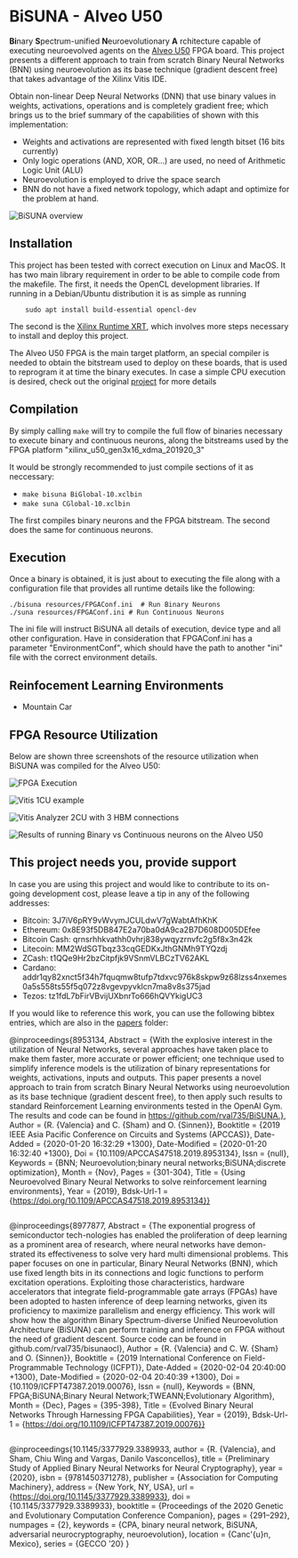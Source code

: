 # BiSUNA - Alveo U50

**Bi**nary **S**pectrum-unified **N**euroevolutionary **A** rchitecture capable of executing
neuroevolved agents on the [Alveo U50](https://www.xilinx.com/products/boards-and-kits/alveo/u50.html) FPGA board. This project presents a different approach
to train from scratch Binary Neural Networks (BNN) using neuroevolution as its base technique
(gradient descent free) that takes advantage of the Xilinx Vitis IDE.

Obtain non-linear Deep Neural Networks (DNN) that use binary values in weights, activations,
operations and is completely gradient free; which brings us to the brief summary of the
capabilities of shown with this implementation:

- Weights and activations are represented with fixed length bitset (16 bits currently)
- Only logic operations (AND, XOR, OR...) are used, no need of Arithmetic Logic Unit (ALU)
- Neuroevolution is employed to drive the space search
- BNN do not have a fixed network topology, which adapt and optimize for the problem at hand.

![BiSUNA overview](resources/images/0-CoverImage.png)

## Installation

This project has been tested with correct execution on Linux and MacOS. It has two main library
requirement in order to be able to compile code from the makefile. The first, it needs the
OpenCL development libraries. If running in a Debian/Ubuntu distribution it is as simple
as running

```
	sudo apt install build-essential opencl-dev
```

The second is the [Xilinx Runtime XRT](https://www.xilinx.com/products/boards-and-kits/alveo/u50.html#gettingStarted), which involves more steps necessary to install
and deploy this project.

The Alveo U50 FPGA is the main target platform, an special compiler is needed to obtain the bitstream
used to deploy on these boards, that is used to reprogram it at time the binary executes. In case a
simple CPU execution is desired, check out the original [project](https://github.com/rval735/bisunaocl) for more details

## Compilation

By simply calling ```make``` will try to compile the full flow of binaries necessary to execute binary and
continuous neurons, along the bitstreams used by the FPGA platform "xilinx_u50_gen3x16_xdma_201920_3"

It would be strongly recommended to just compile sections of it as neccessary:
- ``` make bisuna BiGlobal-10.xclbin ```
- ``` make suna CGlobal-10.xclbin ```

The first compiles binary neurons and the FPGA bitstream. The second does the same for continuous neurons.

## Execution

Once a binary is obtained, it is just about to executing the file along with a configuration
file that provides all runtime details like the following:

```
./bisuna resources/FPGAConf.ini  # Run Binary Neurons
./suna resources/FPGAConf.ini # Run Continuous Neurons
```

The ini file will instruct BiSUNA all details of execution, device type and all other configuration.
Have in consideration that FPGAConf.ini has a parameter "EnvironmentConf", which should
have the path to another "ini" file with the correct environment details.

## Reinfocement Learning Environments

- Mountain Car

## FPGA Resource Utilization

Below are shown three screenshots of the resource utilization when BiSUNA was compiled for the Alveo U50:

![FPGA Execution](resources/images/C2-FPGA-Execution.png)

![Vitis 1CU example](resources/images/F-Vitis-1CU.png)

![Vitis Analyzer 2CU with 3 HBM connections](resources/images/N-2CU-HBM012.png)

![Results of running Binary vs Continuous neurons on the Alveo U50](resources/images/O-HBM3-1-8CUBinCont.png)

## This project needs you, provide support

In case you are using this project and would like to contribute to its on-going development cost, please
leave a tip in any of the following addresses:

- Bitcoin: 3J7iV6pRY9vWvymJCULdwV7gWabtAfhKhK
- Ethereum: 0x8E93f5DB847E2a70ba0dA9ca2B7D608D005DEfee
- Bitcoin Cash: qrnsrhhkvathh0vhrj838ywqyzrnvfc2g5f8x3n42k
- Litecoin: MM2WdSGTbqz33cqGEDKxJthGNMh9TYQzdj
- ZCash: t1QQe9Hr2bzCitpfjk9VSnmVLBCzTV62AKL
- Cardano: addr1qy82xnct5f34h7fquqmw8tufp7tdxvc976k8skpw9z68lzss4nxemes0a5s558ts55f5q072z8vgevpyvklcn7ma8v8s375jad
- Tezos: tz1fdL7bFirVBvijUXbnrTo666hQVYkigUC3

If you would like to reference this work, you can use the following bibtex entries, which are also in the [papers](papers/) folder:

@inproceedings{8953134,
	Abstract = {With the explosive interest in the utilization of Neural Networks, several approaches have taken place to make them faster, more accurate or power efficient; one technique used to simplify inference models is the utilization of binary representations for weights, activations, inputs and outputs. This paper presents a novel approach to train from scratch Binary Neural Networks using neuroevolution as its base technique (gradient descent free), to then apply such results to standard Reinforcement Learning environments tested in the OpenAI Gym. The results and code can be found in https://github.com/rval735/BiSUNA.},
	Author = {R. {Valencia} and C. {Sham} and O. {Sinnen}},
	Booktitle = {2019 IEEE Asia Pacific Conference on Circuits and Systems (APCCAS)},
	Date-Added = {2020-01-20 16:32:29 +1300},
	Date-Modified = {2020-01-20 16:32:40 +1300},
	Doi = {10.1109/APCCAS47518.2019.8953134},
	Issn = {null},
	Keywords = {BNN; Neuroevolution;binary neural networks;BiSUNA;discrete optimization},
	Month = {Nov},
	Pages = {301-304},
	Title = {Using Neuroevolved Binary Neural Networks to solve reinforcement learning environments},
	Year = {2019},
	Bdsk-Url-1 = {https://doi.org/10.1109/APCCAS47518.2019.8953134}}

```
```
@inproceedings{8977877,
	Abstract = {The exponential progress of semiconductor tech-nologies has enabled the proliferation of deep learning as a prominent area of research, where neural networks have demon-strated its effectiveness to solve very hard multi dimensional problems. This paper focuses on one in particular, Binary Neural Networks (BNN), which use fixed length bits in its connections and logic functions to perform excitation operations. Exploiting those characteristics, hardware accelerators that integrate field-programmable gate arrays (FPGAs) have been adopted to hasten inference of deep learning networks, given its proficiency to maximize parallelism and energy efficiency. This work will show how the algorithm Binary Spectrum-diverse Unified Neuroevolution Architecture (BiSUNA) can perform training and inference on FPGA without the need of gradient descent. Source code can be found in github.com/rval735/bisunaocl},
	Author = {R. {Valencia} and C. W. {Sham} and O. {Sinnen}},
	Booktitle = {2019 International Conference on Field-Programmable Technology (ICFPT)},
	Date-Added = {2020-02-04 20:40:00 +1300},
	Date-Modified = {2020-02-04 20:40:39 +1300},
	Doi = {10.1109/ICFPT47387.2019.00076},
	Issn = {null},
	Keywords = {BNN, FPGA;BiSUNA;Binary Neural Network;TWEANN;Evolutionary Algorithm},
	Month = {Dec},
	Pages = {395-398},
	Title = {Evolved Binary Neural Networks Through Harnessing FPGA Capabilities},
	Year = {2019},
	Bdsk-Url-1 = {https://doi.org/10.1109/ICFPT47387.2019.00076}}
```
```
@inproceedings{10.1145/3377929.3389933,
	author = {R. {Valencia}, and Sham, Chiu Wing and Vargas, Danilo Vasconcellos},
	title = {Preliminary Study of Applied Binary Neural Networks for Neural Cryptography},
	year = {2020},
	isbn = {9781450371278},
	publisher = {Association for Computing Machinery},
	address = {New York, NY, USA},
	url = {https://doi.org/10.1145/3377929.3389933},
	doi = {10.1145/3377929.3389933},
	booktitle = {Proceedings of the 2020 Genetic and Evolutionary Computation Conference Companion},
	pages = {291–292},
	numpages = {2},
	keywords = {CPA, binary neural network, BiSUNA, adversarial neurocryptography, neuroevolution},
	location = {Canc\'{u}n, Mexico},
	series = {GECCO ’20}
	}
```
